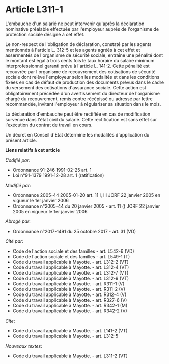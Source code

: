 # Article L311-1

L'embauche d'un salarié ne peut intervenir qu'après la déclaration nominative préalable effectuée par l'employeur auprès de
l'organisme de protection sociale désigné à cet effet.

Le non-respect de l'obligation de déclaration, constaté par les agents mentionnés à l'article L. 312-5 et les agents agréés à
cet effet et assermentés de l'organisme de sécurité sociale, entraîne une pénalité dont le montant est égal à trois cents
fois le taux horaire du salaire minimum interprofessionnel garanti prévu à l'article L. 141-2. Cette pénalité est recouvrée
par l'organisme de recouvrement des cotisations de sécurité sociale dont relève l'employeur selon les modalités et dans les
conditions fixées en cas de défaut de production des documents prévus dans le cadre du versement des cotisations d'assurance
sociale. Cette action est obligatoirement précédée d'un avertissement du directeur de l'organisme chargé du recouvrement,
remis contre récépissé ou adressé par lettre recommandée, invitant l'employeur à régulariser sa situation dans le mois.

La déclaration d'embauche peut être rectifiée en cas de modification survenue dans l'état civil du salarié. Cette
rectification est sans effet sur l'exécution du contrat de travail en cours.

Un décret en Conseil d'Etat détermine les modalités d'application du présent article.

**Liens relatifs à cet article**

_Codifié par_:

  - Ordonnance 91-246 1991-02-25 art. 1
  - Loi n°91-1379 1991-12-28 art. 1 (ratification)

_Modifié par_:

  - Ordonnance 2005-44 2005-01-20 art. 11 I, III JORF 22 janvier 2005 en vigueur le 1er janvier 2006
  - Ordonnance n°2005-44 du 20 janvier 2005 - art. 11 () JORF 22 janvier 2005 en vigueur le 1er janvier 2006

_Abrogé par_:

  - Ordonnance n°2017-1491 du 25 octobre 2017 - art. 31 (VD)

_Cité par_:

  - Code de l'action sociale et des familles - art. L542-6 (VD)
  - Code de l'action sociale et des familles - art. L549-1 (T)
  - Code du travail applicable à Mayotte. - art. L312-2 (VT)
  - Code du travail applicable à Mayotte. - art. L312-4 (VT)
  - Code du travail applicable à Mayotte. - art. L312-7 (VT)
  - Code du travail applicable à Mayotte. - art. L312-9 (VT)
  - Code du travail applicable à Mayotte. - art. R311-1 (V)
  - Code du travail applicable à Mayotte. - art. R311-2 (V)
  - Code du travail applicable à Mayotte. - art. R312-4 (V)
  - Code du travail applicable à Mayotte. - art. R327-6 (V)
  - Code du travail applicable à Mayotte. - art. R342-1 (M)
  - Code du travail applicable à Mayotte. - art. R342-2 (V)

_Cite_:

  - Code du travail applicable à Mayotte. - art. L141-2 (VT)
  - Code du travail applicable à Mayotte. - art. L312-5

_Nouveaux textes_:

  - Code du travail applicable à Mayotte. - art. L311-2 (VT)
